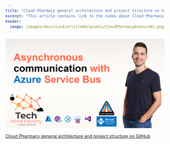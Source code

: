 ```yaml
---
title: "Cloud Pharmacy general architecture and project structure on GitHub"
excerpt: "This article contains link to the video about Cloud Pharmacy on the Azure cloud"
header:
  image: /images/devisland/article80/assets/CloudPharmacyOnAzure01.png
---
```


<p align="center">
<img src="/images/devisland/article80/assets/CloudPharmacyOnAzure01.png?raw=true" alt="Cloud Pharmacy general architecture and project structure on GitHub"/>
</p>

[Cloud Pharmacy general architecture and project structure on GitHub](https://youtu.be/l9HNjPT_r2k)

